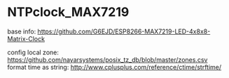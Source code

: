# NTPclock_MAX7219
base info: https://github.com/G6EJD/ESP8266-MAX7219-LED-4x8x8-Matrix-Clock

config local zone: https://github.com/nayarsystems/posix_tz_db/blob/master/zones.csv
format time as string: http://www.cplusplus.com/reference/ctime/strftime/

